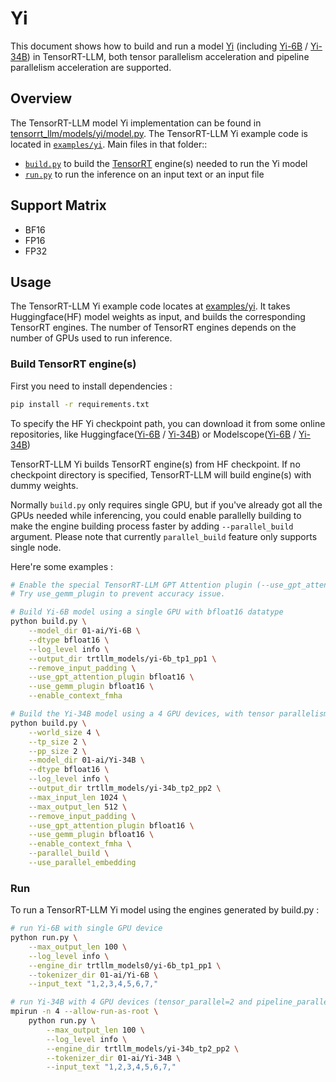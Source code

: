 # Yi

This document shows how to build and run a model [Yi](https://github.com/01-ai/Yi) (including [Yi-6B](https://huggingface.co/01-ai/Yi-6B) / [Yi-34B](https://huggingface.co/01-ai/Yi-34B)) in TensorRT-LLM, both tensor parallelism acceleration and pipeline parallelism acceleration are supported.

## Overview

The TensorRT-LLM model Yi implementation can be found in [tensorrt_llm/models/yi/model.py](../../tensorrt_llm/models/yi/model.py). The TensorRT-LLM Yi example code is located in [`examples/yi`](./). 
Main files in that folder::

 * [`build.py`](./build.py) to build the [TensorRT](https://developer.nvidia.com/tensorrt) engine(s) needed to run the Yi model
 * [`run.py`](./run.py) to run the inference on an input text or an input file

## Support Matrix
  * BF16
  * FP16
  * FP32

## Usage

The TensorRT-LLM Yi example code locates at [examples/yi](./). It takes Huggingface(HF) model weights as input, and builds the corresponding TensorRT engines. The number of TensorRT engines depends on the number of GPUs used to run inference.

### Build TensorRT engine(s)

First you need to install dependencies :
```bash
pip install -r requirements.txt
```
To specify the HF Yi checkpoint path, you can download it from some online repositories, like Huggingface([Yi-6B](https://huggingface.co/01-ai/Yi-6B) / [Yi-34B](https://huggingface.co/01-ai/Yi-34B)) or Modelscope([Yi-6B](https://modelscope.cn/models/01ai/Yi-6B/summary) / [Yi-34B](https://modelscope.cn/models/01ai/Yi-34B/summary))

TensorRT-LLM Yi builds TensorRT engine(s) from HF checkpoint. If no checkpoint directory is specified, TensorRT-LLM will build engine(s) with dummy weights.

Normally `build.py` only requires single GPU, but if you've already got all the GPUs needed while inferencing, you could enable parallelly building to make the engine building process faster by adding `--parallel_build` argument. Please note that currently `parallel_build` feature only supports single node.

Here're some examples :

```bash
# Enable the special TensorRT-LLM GPT Attention plugin (--use_gpt_attention_plugin) to increase runtime performance.
# Try use_gemm_plugin to prevent accuracy issue.

# Build Yi-6B model using a single GPU with bfloat16 datatype
python build.py \
    --model_dir 01-ai/Yi-6B \
    --dtype bfloat16 \
    --log_level info \
    --output_dir trtllm_models/yi-6b_tp1_pp1 \
    --remove_input_padding \
    --use_gpt_attention_plugin bfloat16 \
    --use_gemm_plugin bfloat16 \
    --enable_context_fmha

# Build the Yi-34B model using a 4 GPU devices, with tensor parallelism and pipeline parallelism
python build.py \
    --world_size 4 \
    --tp_size 2 \
    --pp_size 2 \
    --model_dir 01-ai/Yi-34B \
    --dtype bfloat16 \
    --log_level info \
    --output_dir trtllm_models/yi-34b_tp2_pp2 \
    --max_input_len 1024 \
    --max_output_len 512 \
    --remove_input_padding \
    --use_gpt_attention_plugin bfloat16 \
    --use_gemm_plugin bfloat16 \
    --enable_context_fmha \
    --parallel_build \
    --use_parallel_embedding
```
### Run

To run a TensorRT-LLM Yi model using the engines generated by build.py :

```bash
# run Yi-6B with single GPU device
python run.py \
    --max_output_len 100 \
    --log_level info \
    --engine_dir trtllm_models0/yi-6b_tp1_pp1 \
    --tokenizer_dir 01-ai/Yi-6B \
    --input_text "1,2,3,4,5,6,7,"

# run Yi-34B with 4 GPU devices (tensor_parallel=2 and pipeline_parallel=2)
mpirun -n 4 --allow-run-as-root \
    python run.py \
        --max_output_len 100 \
        --log_level info \
        --engine_dir trtllm_models/yi-34b_tp2_pp2 \
        --tokenizer_dir 01-ai/Yi-34B \
        --input_text "1,2,3,4,5,6,7,"
